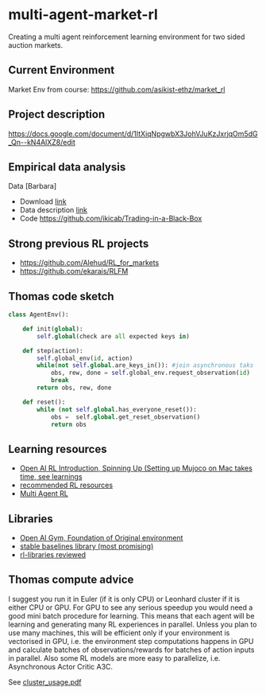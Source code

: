 # multi-agent-market-rl
Creating a multi agent reinforcement learning environment for two sided auction markets.

## Current Environment
Market Env from course: https://github.com/asikist-ethz/market_rl 

## Project description
https://docs.google.com/document/d/1ItXiqNpgwbX3JohVJuKzJxrjqOm5dG_Qn--kN4AlXZ8/edit

## Empirical data analysis
Data [Barbara]

- Download [link](https://www.dropbox.com/s/3j4f9cbzh3imfr7/data.csv?dl=0)
- Data description [link](https://mfr.osf.io/render?url=https://osf.io/8a97e/?direct%26mode=render%26action=download%26mode=render)
- Code https://github.com/ikicab/Trading-in-a-Black-Box


## Strong previous RL projects
- https://github.com/Alehud/RL_for_markets
- https://github.com/ekarais/RLFM

## Thomas code sketch

```python
class AgentEnv():

    def init(global):
        self.global(check are all expected keys in)

    def step(action):
        self.global_env(id, action)
        while(not self.global.are_keys_in()): #join asynchronous taks
            obs, rew, done = self.global_env.request_observation(id)
            break
        return obs, rew, done

    def reset():
        while (not self.global.has_everyone_reset()):
            obs =  self.global.get_reset_observation()
            return obs

```

## Learning resources
- [Open AI RL Introduction, Spinning Up (Setting up Mujoco on Mac takes time, see learnings](https://spinningup.openai.com/en/latest/index.html)
- [recommended RL resources](https://stable-baselines.readthedocs.io/en/master/guide/rl.html)
- [Multi Agent RL](https://bair.berkeley.edu/blog/2018/12/12/rllib/)


## Libraries
- [Open AI Gym, Foundation of Original environment](https://gym.openai.com/docs/)
- [stable baselines library (most promising)](https://github.com/hill-a/stable-baselines)
- [rl-libraries reviewed](https://medium.com/data-from-the-trenches/choosing-a-deep-reinforcement-learning-library-890fb0307092)

## Thomas compute advice
I suggest you run it in Euler (if it is only CPU) or Leonhard cluster if it is either CPU or GPU.
For GPU to see any serious speedup you would need a good mini batch procedure for learning.
This means that each agent will be learning and generating many RL experiences in parallel.
Unless you plan to use many machines, this will be efficient only if your environment is vectorised in GPU, i.e. the environment step computations happens in GPU and calculate batches of observations/rewards for batches of action inputs in parallel.
Also some RL models are more easy to parallelize, i.e. Asynchronous Actor Critic A3C.

See [cluster_usage.pdf](https://github.com/jan-engelmann/multi-agent-market-rl/blob/main/misc/cluster_usage.pdf)
